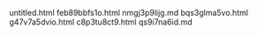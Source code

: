 untitled.html
feb89bbfs1o.html
nmgj3p9lijg.md
bqs3glma5vo.html
g47v7a5dvio.html
c8p3tu8ct9.html
qs9i7na6id.md